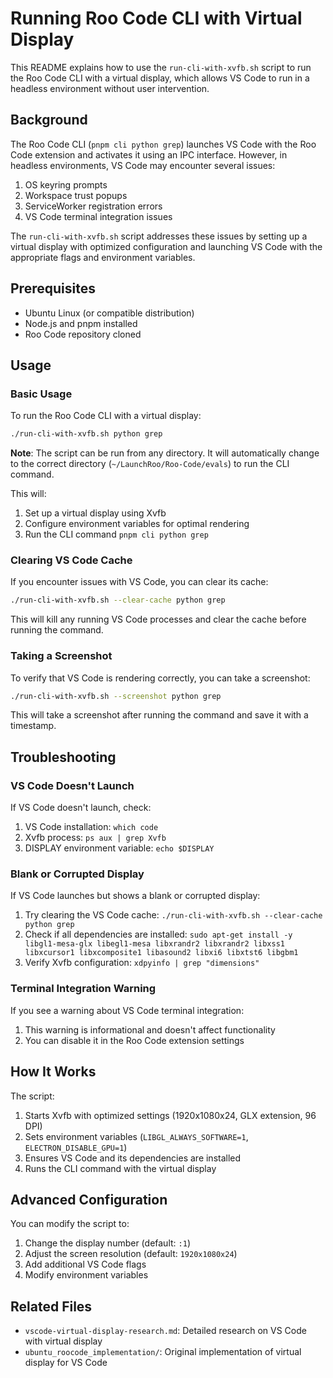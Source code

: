 # Running Roo Code CLI with Virtual Display

This README explains how to use the `run-cli-with-xvfb.sh` script to run the Roo Code CLI with a virtual display, which allows VS Code to run in a headless environment without user intervention.

## Background

The Roo Code CLI (`pnpm cli python grep`) launches VS Code with the Roo Code extension and activates it using an IPC interface. However, in headless environments, VS Code may encounter several issues:

1. OS keyring prompts
2. Workspace trust popups
3. ServiceWorker registration errors
4. VS Code terminal integration issues

The `run-cli-with-xvfb.sh` script addresses these issues by setting up a virtual display with optimized configuration and launching VS Code with the appropriate flags and environment variables.

## Prerequisites

- Ubuntu Linux (or compatible distribution)
- Node.js and pnpm installed
- Roo Code repository cloned

## Usage

### Basic Usage

To run the Roo Code CLI with a virtual display:

```bash
./run-cli-with-xvfb.sh python grep
```

**Note**: The script can be run from any directory. It will automatically change to the correct directory (`~/LaunchRoo/Roo-Code/evals`) to run the CLI command.

This will:
1. Set up a virtual display using Xvfb
2. Configure environment variables for optimal rendering
3. Run the CLI command `pnpm cli python grep`

### Clearing VS Code Cache

If you encounter issues with VS Code, you can clear its cache:

```bash
./run-cli-with-xvfb.sh --clear-cache python grep
```

This will kill any running VS Code processes and clear the cache before running the command.

### Taking a Screenshot

To verify that VS Code is rendering correctly, you can take a screenshot:

```bash
./run-cli-with-xvfb.sh --screenshot python grep
```

This will take a screenshot after running the command and save it with a timestamp.

## Troubleshooting

### VS Code Doesn't Launch

If VS Code doesn't launch, check:

1. VS Code installation: `which code`
2. Xvfb process: `ps aux | grep Xvfb`
3. DISPLAY environment variable: `echo $DISPLAY`

### Blank or Corrupted Display

If VS Code launches but shows a blank or corrupted display:

1. Try clearing the VS Code cache: `./run-cli-with-xvfb.sh --clear-cache python grep`
2. Check if all dependencies are installed: `sudo apt-get install -y libgl1-mesa-glx libegl1-mesa libxrandr2 libxrandr2 libxss1 libxcursor1 libxcomposite1 libasound2 libxi6 libxtst6 libgbm1`
3. Verify Xvfb configuration: `xdpyinfo | grep "dimensions"`

### Terminal Integration Warning

If you see a warning about VS Code terminal integration:

1. This warning is informational and doesn't affect functionality
2. You can disable it in the Roo Code extension settings

## How It Works

The script:

1. Starts Xvfb with optimized settings (1920x1080x24, GLX extension, 96 DPI)
2. Sets environment variables (`LIBGL_ALWAYS_SOFTWARE=1`, `ELECTRON_DISABLE_GPU=1`)
3. Ensures VS Code and its dependencies are installed
4. Runs the CLI command with the virtual display

## Advanced Configuration

You can modify the script to:

1. Change the display number (default: `:1`)
2. Adjust the screen resolution (default: `1920x1080x24`)
3. Add additional VS Code flags
4. Modify environment variables

## Related Files

- `vscode-virtual-display-research.md`: Detailed research on VS Code with virtual display
- `ubuntu_roocode_implementation/`: Original implementation of virtual display for VS Code